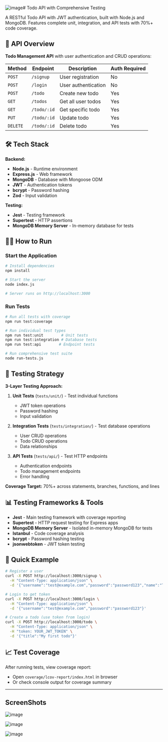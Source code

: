 ![image](https://github.com/user-attachments/assets/c3ba767c-10e3-450c-a4a1-bfafb47ca555)# Todo API with Comprehensive Testing

A RESTful Todo API with JWT authentication, built with Node.js and MongoDB. Features complete unit, integration, and API tests with 70%+ code coverage.

## 🚀 API Overview

**Todo Management API** with user authentication and CRUD operations:

| Method | Endpoint | Description | Auth Required |
|--------|----------|-------------|---------------|
| `POST` | `/signup` | User registration | No |
| `POST` | `/login` | User authentication | No |
| `POST` | `/todo` | Create new todo | Yes |
| `GET` | `/todos` | Get all user todos | Yes |
| `GET` | `/todo/:id` | Get specific todo | Yes |
| `PUT` | `/todo/:id` | Update todo | Yes |
| `DELETE` | `/todo/:id` | Delete todo | Yes |

## 🛠 Tech Stack

**Backend:**
- **Node.js** - Runtime environment
- **Express.js** - Web framework
- **MongoDB** - Database with Mongoose ODM
- **JWT** - Authentication tokens
- **bcrypt** - Password hashing
- **Zod** - Input validation

**Testing:**
- **Jest** - Testing framework
- **Supertest** - HTTP assertions
- **MongoDB Memory Server** - In-memory database for tests

## 🏃‍♂️ How to Run

### Start the Application
```bash
# Install dependencies
npm install

# Start the server
node index.js

# Server runs on http://localhost:3000
```

### Run Tests
```bash
# Run all tests with coverage
npm run test:coverage

# Run individual test types
npm run test:unit        # Unit tests
npm run test:integration # Database tests  
npm run test:api        # Endpoint tests

# Run comprehensive test suite
node run-tests.js
```

## 🧪 Testing Strategy

**3-Layer Testing Approach:**

1. **Unit Tests** (`tests/unit/`) - Test individual functions
   - JWT token operations
   - Password hashing
   - Input validation

2. **Integration Tests** (`tests/integration/`) - Test database operations
   - User CRUD operations
   - Todo CRUD operations
   - Data relationships

3. **API Tests** (`tests/api/`) - Test HTTP endpoints
   - Authentication endpoints
   - Todo management endpoints
   - Error handling

**Coverage Target:** 70%+ across statements, branches, functions, and lines

## 📊 Testing Frameworks & Tools

- **Jest** - Main testing framework with coverage reporting
- **Supertest** - HTTP request testing for Express apps
- **MongoDB Memory Server** - Isolated in-memory MongoDB for tests
- **Istanbul** - Code coverage analysis
- **bcrypt** - Password hashing testing
- **jsonwebtoken** - JWT token testing

## 🔧 Quick Example

```bash
# Register a user
curl -X POST http://localhost:3000/signup \
  -H "Content-Type: application/json" \
  -d '{"username":"test@example.com","password":"password123","name":"Test User"}'

# Login to get token
curl -X POST http://localhost:3000/login \
  -H "Content-Type: application/json" \
  -d '{"username":"test@example.com","password":"password123"}'

# Create a todo (use token from login)
curl -X POST http://localhost:3000/todo \
  -H "Content-Type: application/json" \
  -H "token: YOUR_JWT_TOKEN" \
  -d '{"title":"My first todo"}'
```

## 📈 Test Coverage

After running tests, view coverage report:
- Open `coverage/lcov-report/index.html` in browser
- Or check console output for coverage summary

---
## ScreenShots

![image](https://github.com/user-attachments/assets/4cbebf07-f931-4988-a12d-fdb71341558e)

![image](https://github.com/user-attachments/assets/9fe0cef0-1f95-4eaa-8330-6845517c9ff5)

![image](https://github.com/user-attachments/assets/5b44e4a6-c2d8-4616-98eb-72937ac21636)


